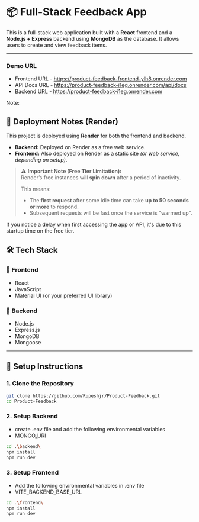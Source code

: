 # 📦 Full-Stack Feedback App

This is a full-stack web application built with a **React** frontend and a **Node.js + Express** backend using **MongoDB** as the database. It allows users to create and view feedback items.

---

### Demo URL

- Frontend URL - https://product-feedback-frontend-ylh8.onrender.com
- API Docs URL - https://product-feedback-i1eg.onrender.com/api/docs
- Backend URL - https://product-feedback-i1eg.onrender.com

Note:

## 🚀 Deployment Notes (Render)

This project is deployed using **Render** for both the frontend and backend.

- **Backend:** Deployed on Render as a free web service.
- **Frontend:** Also deployed on Render as a static site _(or web service, depending on setup)_.

> ⚠️ **Important Note (Free Tier Limitation):**  
> Render’s free instances will **spin down** after a period of inactivity.
>
> This means:
>
> - The **first request** after some idle time can take **up to 50 seconds or more** to respond.
> - Subsequent requests will be fast once the service is "warmed up".

If you notice a delay when first accessing the app or API, it's due to this startup time on the free tier.

## 🛠️ Tech Stack

### 🔹 Frontend

- React
- JavaScript
- Material UI (or your preferred UI library)

### 🔹 Backend

- Node.js
- Express.js
- MongoDB
- Mongoose

---

## 🚀 Setup Instructions

### 1. Clone the Repository

```bash
git clone https://github.com/Rupeshjr/Product-Feedback.git
cd Product-Feedback
```

### 2. Setup Backend

- create .env file and add the following environmental variables
- MONGO_URI

```bash
cd .\backend\
npm install
npm run dev
```

### 3. Setup Frontend

- Add the following environmental variables in .env file
- VITE_BACKEND_BASE_URL

```bash
cd .\frontend\
npm install
npm run dev
```
